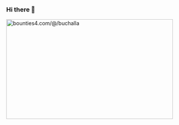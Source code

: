 ### Hi there 👋
<a href="https://bounties4.com/@/buchalla" target="_blank"><img title="bounties4.com/@/buchalla" alt="bounties4.com/@/buchalla" src="https://storage.googleapis.com/profile_avatar/local/0bbefa00-786a-54dc-90d4-e96575fde48c/1686759466095_badge.png" width="445" height="267" /></a>


<!--
**buchalla/buchalla** is a ✨ _special_ ✨ repository because its `README.md` (this file) appears on your GitHub profile.

Here are some ideas to get you started:

- 🔭 I’m currently working on ...
- 🌱 I’m currently learning ...
- 👯 I’m looking to collaborate on ...
- 🤔 I’m looking for help with ...
- 💬 Ask me about ...
- 📫 How to reach me: ...
- 😄 Pronouns: ...
- ⚡ Fun fact: ...
-->
